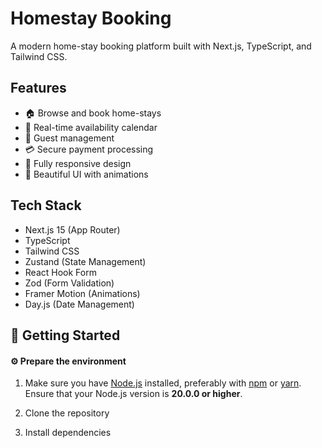 # Homestay Booking

A modern home-stay booking platform built with Next.js, TypeScript, and Tailwind CSS.

## Features

- 🏠 Browse and book home-stays
- 📅 Real-time availability calendar
- 👥 Guest management
- 💳 Secure payment processing
- 📱 Fully responsive design
- 🎨 Beautiful UI with animations

## Tech Stack

- Next.js 15 (App Router)
- TypeScript
- Tailwind CSS
- Zustand (State Management)
- React Hook Form
- Zod (Form Validation)
- Framer Motion (Animations)
- Day.js (Date Management)

## 🚀 Getting Started

#### ⚙️ Prepare the environment

1. Make sure you have [Node.js](https://nodejs.org/) installed, preferably with [npm](https://www.npmjs.com/) or [yarn](https://yarnpkg.com/). Ensure that your Node.js version is **20.0.0 or higher**.

2. Clone the repository
3. Install dependencies
